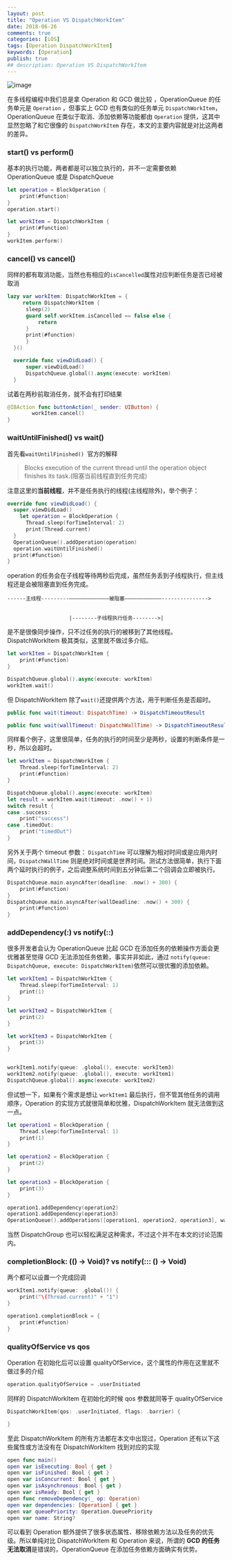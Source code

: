 ```yaml
---
layout: post
title: "Operation VS DispatchWorkItem"
date: 2018-06-26
comments: true
categories: [iOS]
tags: [Operation DispatchWorkItem]
keywords: [Operation]
publish: true
## description: Operation VS DispatchWorkItem
---
```




![image](http://lc.yardwill.top/OVSD-1.jpg)



在多线程编程中我们总是拿 Operation 和 GCD 做比较 ，OperationQueue 的任务单元是 `Operation` ，但事实上 GCD 也有类似的任务单元 `DispatchWorkItem`，OperationQueue 在类似于取消、添加依赖等功能都由 `Operation` 提供，这其中显然忽略了和它很像的 `DispatchWorkItem` 存在，本文的主要内容就是对比这两者的差异。



### start()  vs perform()

基本的执行功能，两者都是可以独立执行的，并不一定需要依赖 OperationQueue 或是 DispatchQueue

```swift
let operation = BlockOperation {
    print(#function)
}
operation.start()
```

```swift
let workItem = DispatchWorkItem {
    print(#function)
}
workItem.perform()
```



### cancel() vs cancel()

同样的都有取消功能，当然也有相应的`isCancelled`属性对应判断任务是否已经被取消

```swift
lazy var workItem: DispatchWorkItem = {
     return DispatchWorkItem {
      sleep(2)
      guard self.workItem.isCancelled == false else {
          return
      }
      print(#function)
      }
  }()

  override func viewDidLoad() {
      super.viewDidLoad()
      DispatchQueue.global().async(execute: workItem)
  }
```

试着在两秒前取消任务，就不会有打印结果

```swift
@IBAction func buttonAction(_ sender: UIButton) {
		workItem.cancel()
}
```



### waitUntilFinished() vs wait()

首先看`waitUntilFinished() `官方的解释

> Blocks execution of the current thread until the operation object finishes its task.(阻塞当前线程直到任务完成)

注意这里的**当前线程**，并不是任务执行的线程(主线程除外)，举个例子：

```swift
override func viewDidLoad() {
  super.viewDidLoad()
	let operation = BlockOperation {
      Thread.sleep(forTimeInterval: 2)
      print(Thread.current)
  }
  OperationQueue().addOperation(operation)
  operation.waitUntilFinished()
  print(#function)
}
```

operation 的任务会在子线程等待两秒后完成，虽然任务丢到子线程执行，但主线程还是会被阻塞直到任务完成。

```
------主线程---------—————————————被阻塞————————————--------------->


                    |--------子线程执行任务-------->|

```

是不是很像同步操作，只不过任务的执行的被移到了其他线程。DispatchWorkItem 极其类似，这里就不做过多介绍。

```swift
let workItem = DispatchWorkItem {
    print(#function)
}

DispatchQueue.global().async(execute: workItem)
workItem.wait()
```

但 DispatchWorkItem 除了`wait()`还提供两个方法，用于判断任务是否超时。

```swift
public func wait(timeout: DispatchTime) -> DispatchTimeoutResult

public func wait(wallTimeout: DispatchWallTime) -> DispatchTimeoutResult
```

同样看个例子，这里很简单，任务的执行的时间至少是两秒，设置的判断条件是一秒，所以会超时。

```swift
let workItem = DispatchWorkItem {
    Thread.sleep(forTimeInterval: 2)
    print(#function)
}

DispatchQueue.global().async(execute: workItem)
let result = workItem.wait(timeout: .now() + 1)
switch result {
case .success:
    print("success")
case .timedOut:
    print("timedOut")
}
```

另外关于两个 timeout 参数： `DispatchTime` 可以理解为相对时间或是应用内时间，`DispatchWallTime` 则是绝对时间或是世界时间。测试方法很简单，执行下面两个延时执行的例子，之后调整系统时间到五分钟后第二个回调会立即被执行。

```swift
DispatchQueue.main.asyncAfter(deadline: .now() + 300) {
    print(#function)
}
DispatchQueue.main.asyncAfter(wallDeadline: .now() + 300) {
    print(#function)
}
```



### addDependency(:)  vs notify(::)



很多开发者会认为 OperationQueue 比起 GCD 在添加任务的依赖操作方面会更优雅甚至觉得 GCD 无法添加任务依赖，事实并非如此，通过 `notify(queue: DispatchQueue, execute: DispatchWorkItem)`依然可以很优雅的添加依赖。

```swift
let workItem1 = DispatchWorkItem {
    Thread.sleep(forTimeInterval: 1)
    print(1)
}

let workItem2 = DispatchWorkItem {
    print(2)
}

let workItem3 = DispatchWorkItem {
    print(3)
}


workItem1.notify(queue: .global(), execute: workItem3)
workItem2.notify(queue: .global(), execute: workItem1)
DispatchQueue.global().async(execute: workItem2)
```



但试想一下，如果有个需求是想让 `workItem1` 最后执行，但不管其他任务的调用顺序，Operation 的实现方式就很简单和优雅，DispatchWorkItem 就无法做到这一点。

```swift
let operation1 = BlockOperation {
    Thread.sleep(forTimeInterval: 1)
    print(1)
}

let operation2 = BlockOperation {
    print(2)
}

let operation3 = BlockOperation {
    print(3)
}

operation1.addDependency(operation2)
operation1.addDependency(operation3)
OperationQueue().addOperations([operation1, operation2, operation3], waitUntilFinished: false)
```

当然 DispatchGroup 也可以轻松满足这种需求，不过这个并不在本文的讨论范围内。



### completionBlock: (() -> Void)? vs notify(::: () -> Void)

两个都可以设置一个完成回调

```swift
workItem1.notify(queue: .global()) {
    print("\(Thread.current)" + "1")
}
```

```swift
operation1.completionBlock = {
    print(#function)
}
```



### qualityOfService vs qos

Operation 在初始化后可以设置 qualityOfService，这个属性的作用在这里就不做过多的介绍

```swift
operation.qualityOfService = .userInitiated
```

同样的 DispatchWorkItem 在初始化的时候 qos 参数就同等于 qualityOfService

```swift
DispatchWorkItem(qos: .userInitiated, flags: .barrier) {

}
```



至此  DispatchWorkItem 的所有方法都在本文中出现过，Operation 还有以下这些属性或方法没有在 DispatchWorkItem 找到对应的实现

```swift
open func main()
open var isExecuting: Bool { get }
open var isFinished: Bool { get }
open var isConcurrent: Bool { get }
open var isAsynchronous: Bool { get }
open var isReady: Bool { get }
open func removeDependency(_ op: Operation)
open var dependencies: [Operation] { get }
open var queuePriority: Operation.QueuePriority
open var name: String?
```

可以看到 Operation 额外提供了很多状态属性、移除依赖方法以及任务的优先级。所以单纯对比 DispatchWorkItem 和 Operation 来说，所谓的 **GCD 的任务无法取消**是错误的，OperationQueue 在添加任务依赖方面确实有优势。






